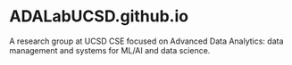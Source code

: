 # ADALabUCSD.github.io
A research group at UCSD CSE focused on Advanced Data Analytics: data management and systems for ML/AI and data science.
